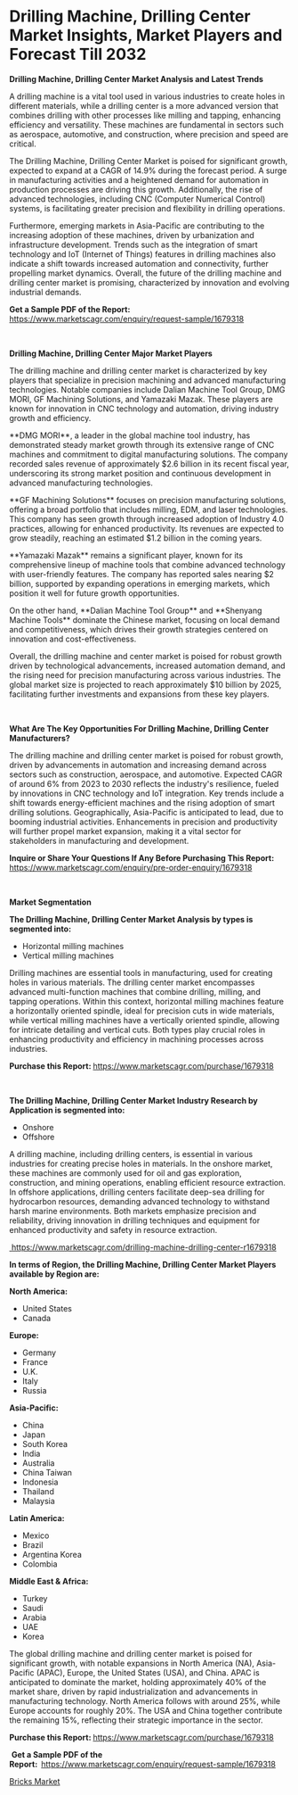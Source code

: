 <p><h1>Drilling Machine, Drilling Center Market Insights, Market Players and Forecast Till 2032</h1></p><p><strong>Drilling Machine, Drilling Center Market Analysis and Latest Trends</strong></p>
<p><p>A drilling machine is a vital tool used in various industries to create holes in different materials, while a drilling center is a more advanced version that combines drilling with other processes like milling and tapping, enhancing efficiency and versatility. These machines are fundamental in sectors such as aerospace, automotive, and construction, where precision and speed are critical.</p><p>The Drilling Machine, Drilling Center Market is poised for significant growth, expected to expand at a CAGR of 14.9% during the forecast period. A surge in manufacturing activities and a heightened demand for automation in production processes are driving this growth. Additionally, the rise of advanced technologies, including CNC (Computer Numerical Control) systems, is facilitating greater precision and flexibility in drilling operations. </p><p>Furthermore, emerging markets in Asia-Pacific are contributing to the increasing adoption of these machines, driven by urbanization and infrastructure development. Trends such as the integration of smart technology and IoT (Internet of Things) features in drilling machines also indicate a shift towards increased automation and connectivity, further propelling market dynamics. Overall, the future of the drilling machine and drilling center market is promising, characterized by innovation and evolving industrial demands.</p></p>
<p><strong>Get a Sample PDF of the Report:&nbsp;</strong> <a href="https://www.marketscagr.com/enquiry/request-sample/1679318?utm_campaign=2799&utm_medium=2&utm_source=Github&utm_content=ia&utm_term=24032025&utm_id=drilling-machine-drilling-center">https://www.marketscagr.com/enquiry/request-sample/1679318</a></p>
<p>&nbsp;</p>
<p><strong>Drilling Machine, Drilling Center Major Market Players</strong></p>
<p><p>The drilling machine and drilling center market is characterized by key players that specialize in precision machining and advanced manufacturing technologies. Notable companies include Dalian Machine Tool Group, DMG MORI, GF Machining Solutions, and Yamazaki Mazak. These players are known for innovation in CNC technology and automation, driving industry growth and efficiency.</p><p>**DMG MORI**, a leader in the global machine tool industry, has demonstrated steady market growth through its extensive range of CNC machines and commitment to digital manufacturing solutions. The company recorded sales revenue of approximately $2.6 billion in its recent fiscal year, underscoring its strong market position and continuous development in advanced manufacturing technologies.</p><p>**GF Machining Solutions** focuses on precision manufacturing solutions, offering a broad portfolio that includes milling, EDM, and laser technologies. This company has seen growth through increased adoption of Industry 4.0 practices, allowing for enhanced productivity. Its revenues are expected to grow steadily, reaching an estimated $1.2 billion in the coming years.</p><p>**Yamazaki Mazak** remains a significant player, known for its comprehensive lineup of machine tools that combine advanced technology with user-friendly features. The company has reported sales nearing $2 billion, supported by expanding operations in emerging markets, which position it well for future growth opportunities.</p><p>On the other hand, **Dalian Machine Tool Group** and **Shenyang Machine Tools** dominate the Chinese market, focusing on local demand and competitiveness, which drives their growth strategies centered on innovation and cost-effectiveness. </p><p>Overall, the drilling machine and center market is poised for robust growth driven by technological advancements, increased automation demand, and the rising need for precision manufacturing across various industries. The global market size is projected to reach approximately $10 billion by 2025, facilitating further investments and expansions from these key players.</p></p>
<p>&nbsp;</p>
<p><strong>What Are The Key Opportunities For Drilling Machine, Drilling Center Manufacturers?</strong></p>
<p><p>The drilling machine and drilling center market is poised for robust growth, driven by advancements in automation and increasing demand across sectors such as construction, aerospace, and automotive. Expected CAGR of around 6% from 2023 to 2030 reflects the industry's resilience, fueled by innovations in CNC technology and IoT integration. Key trends include a shift towards energy-efficient machines and the rising adoption of smart drilling solutions. Geographically, Asia-Pacific is anticipated to lead, due to booming industrial activities. Enhancements in precision and productivity will further propel market expansion, making it a vital sector for stakeholders in manufacturing and development.</p></p>
<p><strong>Inquire or Share Your Questions If Any Before Purchasing This Report:</strong> <a href="https://www.marketscagr.com/enquiry/pre-order-enquiry/1679318?utm_campaign=2799&utm_medium=2&utm_source=Github&utm_content=ia&utm_term=24032025&utm_id=drilling-machine-drilling-center">https://www.marketscagr.com/enquiry/pre-order-enquiry/1679318</a></p>
<p>&nbsp;</p>
<p><strong>Market Segmentation</strong></p>
<p><strong>The Drilling Machine, Drilling Center Market Analysis by types is segmented into:</strong></p>
<p><ul><li>Horizontal milling machines</li><li>Vertical milling machines</li></ul></p>
<p><p>Drilling machines are essential tools in manufacturing, used for creating holes in various materials. The drilling center market encompasses advanced multi-function machines that combine drilling, milling, and tapping operations. Within this context, horizontal milling machines feature a horizontally oriented spindle, ideal for precision cuts in wide materials, while vertical milling machines have a vertically oriented spindle, allowing for intricate detailing and vertical cuts. Both types play crucial roles in enhancing productivity and efficiency in machining processes across industries.</p></p>
<p><strong>Purchase this Report:&nbsp;</strong><a href="https://www.marketscagr.com/purchase/1679318?utm_campaign=2799&utm_medium=2&utm_source=Github&utm_content=ia&utm_term=24032025&utm_id=drilling-machine-drilling-center">https://www.marketscagr.com/purchase/1679318</a></p>
<p>&nbsp;</p>
<p><strong>The Drilling Machine, Drilling Center Market Industry Research by Application is segmented into:</strong></p>
<p><ul><li>Onshore</li><li>Offshore</li></ul></p>
<p><p>A drilling machine, including drilling centers, is essential in various industries for creating precise holes in materials. In the onshore market, these machines are commonly used for oil and gas exploration, construction, and mining operations, enabling efficient resource extraction. In offshore applications, drilling centers facilitate deep-sea drilling for hydrocarbon resources, demanding advanced technology to withstand harsh marine environments. Both markets emphasize precision and reliability, driving innovation in drilling techniques and equipment for enhanced productivity and safety in resource extraction.</p></p>
<p><a href="https://www.marketscagr.com/drilling-machine-drilling-center-r1679318?utm_campaign=2799&utm_medium=2&utm_source=Github&utm_content=ia&utm_term=24032025&utm_id=drilling-machine-drilling-center">&nbsp;https://www.marketscagr.com/drilling-machine-drilling-center-r1679318</a></p>
<p><strong>In terms of Region, the Drilling Machine, Drilling Center Market Players available by Region are:</strong></p>
<p>
    <p> <strong> North America: </strong>
        <ul>
            <li>United States</li>
            <li>Canada</li>
        </ul>
        </p> 
    <p> <strong> Europe: </strong>
        <ul>
            <li>Germany</li>
            <li>France</li>
            <li>U.K.</li>
            <li>Italy</li>
            <li>Russia</li>
        </ul>
        </p> 
    <p> <strong> Asia-Pacific: </strong>
        <ul>
            <li>China</li>
            <li>Japan</li>
            <li>South Korea</li>
            <li>India</li>
            <li>Australia</li>
            <li>China Taiwan</li>
            <li>Indonesia</li>
            <li>Thailand</li>
            <li>Malaysia</li>
        </ul>
        </p> 
    <p> <strong> Latin America: </strong>
        <ul>
            <li>Mexico</li>
            <li>Brazil</li>
            <li>Argentina Korea</li>
            <li>Colombia</li>
        </ul>
        </p> 
    <p> <strong> Middle East & Africa: </strong>
        <ul>
            <li>Turkey</li>
            <li>Saudi</li>
            <li>Arabia</li>
            <li>UAE</li>
            <li>Korea</li>
        </ul>
    </p>
    </p>
<p><p>The global drilling machine and drilling center market is poised for significant growth, with notable expansions in North America (NA), Asia-Pacific (APAC), Europe, the United States (USA), and China. APAC is anticipated to dominate the market, holding approximately 40% of the market share, driven by rapid industrialization and advancements in manufacturing technology. North America follows with around 25%, while Europe accounts for roughly 20%. The USA and China together contribute the remaining 15%, reflecting their strategic importance in the sector.</p></p>
<p><strong>Purchase this Report: </strong><a href="https://www.marketscagr.com/purchase/1679318?utm_campaign=2799&utm_medium=2&utm_source=Github&utm_content=ia&utm_term=24032025&utm_id=drilling-machine-drilling-center">https://www.marketscagr.com/purchase/1679318</a></p>
<p>&nbsp;<strong>Get a Sample PDF of the Report:&nbsp;&nbsp;</strong><a href="https://www.marketscagr.com/enquiry/request-sample/1679318?utm_campaign=2799&utm_medium=2&utm_source=Github&utm_content=ia&utm_term=24032025&utm_id=drilling-machine-drilling-center">https://www.marketscagr.com/enquiry/request-sample/1679318</a></p>
<p><strong></strong></p>
<p><p><a href="https://github.com/benhaeneye/Market-Research-Report-List-1/blob/main/bricks-market.md?utm_campaign=2799&utm_medium=2&utm_source=Github&utm_content=ia&utm_term=24032025&utm_id=drilling-machine-drilling-center">Bricks Market</a></p></p>